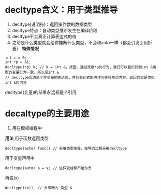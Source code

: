 # decltype含义：用于类型推导
1. decltype(说明符)：返回操作数的数据类型
2. decltype特点：自动类型推断发生在编译阶段
3. decltype不会真正计算表达式的值
4. 之前是什么类型就会给你推断什么类型，不会和auto一样（都会引发引用折叠）
**特殊情况**
```
int i = 0;
int *p = &i;
decltype(*p) k; // k = int &，原因，通过观察*p的行为，我们可以看出其和int &类型的变量行为一致，所以是int &
// decltype后边是个非变量的表达式，并且表达式能够作为等号左边内容，返回的就是类似int &的内容
```
decltype(变量)的结果永远都是个引用

# decaltype的主要用途
1. 用在模板编程中

**用法**
用于函数返回类型
```
decltype(auto) func() // 采用类型推导，推导的过程采用decltype
```
用于变量声明中
```
decltype(auto) a = y; // 这样就啥都不给你丢
```
再说(x)
```
decltype((x))  // 会推断为 类型 &
```